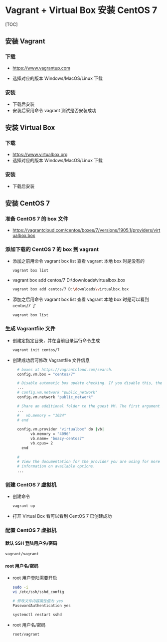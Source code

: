 # Vagrant + Virtual Box 安装 CentOS 7

[TOC]

## 安装 Vagrant

### 下载

* https://www.vagrantup.com

* 选择对应的版本 Windows/MacOS/Linux 下载

### 安装

* 下载后安装
* 安装后采用命令 vagrant 测试是否安装成功



## 安装 Virtual Box

### 下载

* https://www.virtualbox.org
* 选择对应的版本 Windows/MacOS/Linux 下载

### 安装

* 下载后安装



## 安装 CentOS 7

### 准备 CentOS 7 的 box 文件

* https://vagrantcloud.com/centos/boxes/7/versions/1905.1/providers/virtualbox.box

### 添加下载的 CentOS 7 的 box 到 vagrant

* 添加之前用命令 vagrant box list 查看 vagrant 本地 box 时是没有的

  ```bash
  vagrant box list
  ```

* vagrant box add centos/7 D:\downloads\virtualbox.box

  ```bash
  vagrant box add centos/7 D:\downloads\virtualbox.box
  ```

* 添加之后用命令 vagrant box list 查看 vagrant 本地 box 时是可以看到 centos/7 了

  ```bash
  vagrant box list
  ```

### 生成 Vagrantfile 文件

* 创建定指定目录，并在当前目录运行命令生成

  ```bash
  vagrant init centos/7
  ```

* 创建成功后可修改 Vagrantfile 文件信息

  ```bash
    # boxes at https://vagrantcloud.com/search.
    config.vm.box = "centos/7"
  
    # Disable automatic box update checking. If you disable this, then
    ...
    # config.vm.network "public_network"
    config.vm.network "public_network"
  
    # Share an additional folder to the guest VM. The first argument is
    ...
    #   vb.memory = "1024"
    # end
    
    config.vm.provider "virtualbox" do |vb|
          vb.memory = "4096"
          vb.name= "boazy-centos7"
          vb.cpus= 2
      end
    
    #
    # View the documentation for the provider you are using for more
    # information on available options.
    ...
  ```

### 创建 CentOS 7 虚拟机

* 创建命令

  ```bash
  vagrant up
  ```

* 打开 Virtual Box 看可以看到 CentOS 7 已创建成功

### 配置 CentOS 7 虚拟机

#### 默认 SSH 登陆用户名/密码

```bash
vagrant/vagrant
```

#### root 用户名/密码

* root 用户登陆需要开启

  ```bash
  sudo -i
  vi /etc/ssh/sshd_config
  ```

  ```bash
  # 修改文件内容属性值为 yes
  PasswordAuthentication yes
  ```

  ```bash
  systemctl restart sshd
  ```

* root 用户名/密码

  ```bash
  root/vagrant
  ```

  